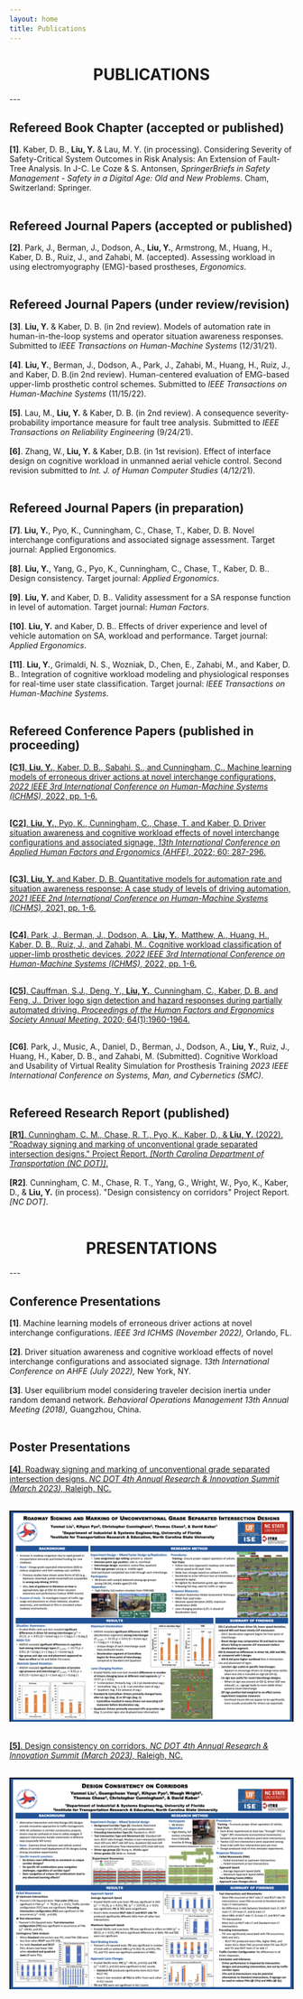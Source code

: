 ```yaml
---
layout: home
title: Publications
---
```

<h1 align="center">PUBLICATIONS</h1>
<!-- <div align='center'><font size='60'>Projects</font></div> -->
---

<br/>

## Refereed Book Chapter (accepted or published)
<b>[1]</b>. Kaber, D. B., <b>Liu, Y.</b> & Lau, M. Y. (in processing). Considering Severity of Safety-Critical System Outcomes in Risk Analysis: An Extension of Fault-Tree Analysis. In J-C. Le Coze & S. Antonsen, <i>SpringerBriefs in Safety Management - Safety in a Digital Age: Old and New Problems</i>. Cham, Switzerland: Springer.<br/><br/>

## Refereed Journal Papers (accepted or published) 
<b>[2]</b>. Park, J., Berman, J., Dodson, A., <b>Liu, Y.</b>, Armstrong, M., Huang, H., Kaber, D. B., Ruiz, J., and Zahabi, M. (accepted). Assessing workload in using electromyography (EMG)-based prostheses, <i>Ergonomics</i>.<br/><br/>

## Refereed Journal Papers (under review/revision) 
<b>[3]</b>. <b>Liu, Y.</b> & Kaber, D. B. (in 2nd review). Models of automation rate in human-in-the-loop systems and operator situation awareness responses. Submitted to <i>IEEE Transactions on Human-Machine Systems</i> (12/31/21).<br/><br/>
<b>[4]</b>. <b>Liu, Y.</b>, Berman, J., Dodson, A., Park, J., Zahabi, M., Huang, H., Ruiz, J., and Kaber, D. B.(in 2nd review). Human-centered evaluation of EMG-based upper-limb prosthetic control schemes. Submitted to <i>IEEE Transactions on Human-Machine Systems</i> (11/15/22).<br/><br/>
<b>[5]</b>. Lau, M., <b>Liu, Y.</b> & Kaber, D. B. (in 2nd review). A consequence severity-probability importance measure for fault tree analysis. Submitted to <i>IEEE Transactions on Reliability Engineering</i> (9/24/21). <br/><br/>
<b>[6]</b>. Zhang, W., <b>Liu, Y.</b>  & Kaber, D.B. (in 1st revision). Effect of interface design on cognitive workload in unmanned aerial vehicle control. Second revision submitted to <i>Int. J. of Human Computer Studies</i> (4/12/21).<br/><br/>

## Refereed Journal Papers (in preparation) 

<b>[7]</b>. <b>Liu, Y.</b>, Pyo, K., Cunningham, C., Chase, T., Kaber, D. B. Novel interchange configurations and associated signage assessment. Target journal: Applied Ergonomics.<br/><br/>
<b>[8]</b>. <b>Liu, Y.</b>, Yang, G., Pyo, K., Cunningham, C., Chase, T., Kaber, D. B.. Design consistency. Target journal: <i>Applied Ergonomics</i>.<br/><br/>
<b>[9]</b>. <b>Liu, Y.</b> and Kaber, D. B.. Validity assessment for a SA response function in level of automation. Target journal: <i>Human Factors</i>.<br/><br/>
<b>[10]</b>. <b>Liu, Y.</b> and Kaber, D. B.. Effects of driver experience and level of vehicle automation on SA, workload and performance. Target journal: <i>Applied Ergonomics</i>.<br/><br/>
<b>[11]</b>. <b>Liu, Y.</b>, Grimaldi, N. S., Wozniak, D., Chen, E., Zahabi, M., and Kaber, D. B.. Integration of cognitive workload modeling and physiological responses for real-time user state classification. Target journal: <i>IEEE Transactions on Human-Machine Systems</i>.<br/><br/>

## Refereed Conference Papers (published in proceeding)
<a href="https://ieeexplore.ieee.org/document/9980657" target="_blank"><b>[C1]</b>. <b>Liu, Y.</b>, Kaber, D. B., Sabahi, S., and Cunningham, C.. Machine learning models of erroneous driver actions at novel interchange configurations, <i>2022 IEEE 3rd International Conference on Human-Machine Systems (ICHMS)</i>, 2022, pp. 1-6. </a><br/><br/>

<a href="https://openaccess.cms-conferences.org/#/publications/book/978-1-958651-36-0/article/978-1-958651-36-0_32" target="_blank"><b>[C2]</b>. <b>Liu, Y.</b>, Pyo, K., Cunningham, C., Chase, T. and Kaber, D. Driver situation awareness and cognitive workload effects of novel interchange configurations and associated signage, <i>13th International Conference on Applied Human Factors and Ergonomics (AHFE)</i>, 2022; 60: 287-296. </a><br/><br/>

<a href="https://ieeexplore.ieee.org/document/9582630" target="_blank"><b>[C3]</b>. <b>Liu, Y.</b> and Kaber, D. B. Quantitative models for automation rate and situation awareness response: A case study of levels of driving automation, <i>2021 IEEE 2nd International Conference on Human-Machine Systems (ICHMS)</i>, 2021, pp. 1-6.</a><br/><br/>

<a href="https://ieeexplore.ieee.org/document/9980676" target="_blank"><b>[C4]</b>. Park, J., Berman, J., Dodson, A., <b>Liu, Y.</b>, Matthew, A., Huang, H., Kaber, D. B., Ruiz, J., and Zahabi, M.. Cognitive workload classification of upper-limb prosthetic devices, <i>2022 IEEE 3rd International Conference on Human-Machine Systems (ICHMS)</i>, 2022, pp. 1-6. </a><br/><br/>

<a href="https://journals.sagepub.com/doi/10.1177/1071181320641472" target="_blank"><b>[C5]</b>. Cauffman, S.J., Deng, Y., <b>Liu, Y.</b>, Cunningham, C., Kaber, D. B. and Feng, J.. Driver logo sign detection and hazard responses during partially automated driving. <i>Proceedings of the Human Factors and Ergonomics Society Annual Meeting</i>. 2020; 64(1):1960-1964.</a><br/><br/>

<b>[C6]</b>. Park, J., Music, A., Daniel, D., Berman, J., Dodson, A., <b>Liu, Y.</b>, Ruiz, J., Huang, H., Kaber, D. B., and Zahabi, M. (Submitted). Cognitive Workload and Usability of Virtual Reality Simulation for Prosthesis Training <i> 2023 IEEE International Conference on Systems, Man, and Cybernetics (SMC)</i>.<br/><br/>

## Refereed Research Report (published)
<a href="https://connect.ncdot.gov/projects/research/RNAProjDocs/RP2019-26%20Final%20Report.pdf" target="_blank"><b>[R1]</b>. Cunningham, C. M., Chase, R. T., Pyo, K., Kaber, D., & <B>Liu, Y.</b> (2022). "Roadway signing and marking of unconventional grade separated intersection designs." Project Report. <i>[North Carolina Department of Transportation (NC DOT)]</i>.</a><br/><br/>
<b>[R2]</b>. Cunningham, C. M., Chase, R. T., Yang, G., Wright, W., Pyo, K., Kaber, D., & <B>Liu, Y.</b> (in process). "Design consistency on corridors" Project Report. <i>[NC DOT]</i>.<br/><br/>

<h1 align="center">PRESENTATIONS</h1>
<!-- <div align='center'><font size='60'>Projects</font></div> -->
---

<br/>

## Conference Presentations 
<b>[1]</b>. Machine learning models of erroneous driver actions at novel interchange configurations. <i>IEEE 3rd ICHMS (November 2022), </i>Orlando, FL.<br/><br/>
<b>[2]</b>. Driver situation awareness and cognitive workload effects of novel interchange configurations and associated signage. <i>13th International Conference on AHFE (July 2022), </i>New York, NY.<br/><br/>
<b>[3]</b>. User equilibrium model considering traveler decision inertia under random demand network. <i>Behavioral Operations Management 13th Annual Meeting (2018), </i>Guangzhou, China.<br/><br/>

## Poster Presentations 

<a href="https://sites.google.com/ncsu.edu/ncdot-summit/agenda/poster-presentations?authuser=0" target="_blank"><b>[4]</b>. Roadway signing and marking of unconventional grade separated intersection designs. <i>NC DOT 4th Annual Research & Innovation Summit (March 2023), </i>Raleigh, NC.</a><br/><br/>

<img src="/assets/images/banners/Poster_GSIX.png"/><br/><br/>


<a href="https://sites.google.com/ncsu.edu/ncdot-summit/agenda/poster-presentations?authuser=0" target="_blank"><b>[5]</b>. Design consistency on corridors. <i>NC DOT 4th Annual Research & Innovation Summit (March 2023), </i>Raleigh, NC.</a><br/><br/>

<img src="/assets/images/banners/Poster_DC.png"/>